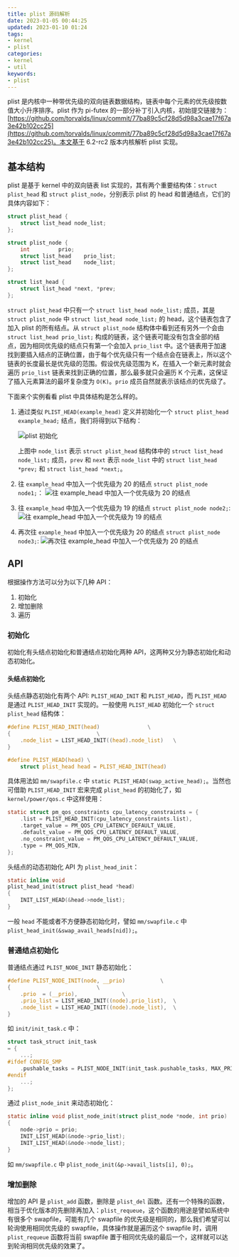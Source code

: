 ```yaml
---
title: plist 源码解析
date: 2023-01-05 00:44:25
updated: 2023-01-10 01:24
tags:
- kernel
- plist
categories:
- kernel
- util
keywords:
- plist
---
```

plist 是内核中一种带优先级的双向链表数据结构，链表中每个元素的优先级按数值大小升序排序。plist 作为 pi-futex 的一部分补丁引入内核，初始提交链接为：[https://github.com/torvalds/linux/commit/77ba89c5cf28d5d98a3cae17f67a3e42b102cc25](https://github.com/torvalds/linux/commit/77ba89c5cf28d5d98a3cae17f67a3e42b102cc25)。本文基于 6.2-rc2 版本内核解析 plist 实现。

<!-- more -->

## 基本结构
plist 是基于 kernel 中的双向链表 list 实现的，其有两个重要结构体：`struct plist_head` 和 `struct plist_node`，分别表示 plist 的 head 和普通结点，它们的具体内容如下：

```C
struct plist_head {
	struct list_head node_list;
};

struct plist_node {
	int			prio;
	struct list_head	prio_list;
	struct list_head	node_list;
};

struct list_head {
	struct list_head *next, *prev;
};
```

`struct plist_head` 中只有一个 `struct list_head node_list;` 成员，其是 `struct plist_node` 中 `struct list_head node_list;` 的 head，这个链表包含了加入 plist 的所有结点。从 `struct plist_node` 结构体中看到还有另外一个会由 `struct list_head prio_list;` 构成的链表，这个链表可能没有包含全部的结点，因为相同优先级的结点只有第一个会加入 `prio_list` 中。这个链表用于加速找到要插入结点的正确位置，由于每个优先级只有一个结点会在链表上，所以这个链表的长度最长是优先级的范围。假设优先级范围为 K，在插入一个新元素时就会遍历 `prio_list` 链表来找到正确的位置，那么最多就只会遍历 K 个元素，这保证了插入元素算法的最坏复杂度为 `O(K)`。`prio` 成员自然就表示该结点的优先级了。

下面来个实例看看 plist 中具体结构是怎么样的。
1. 通过类似 `PLIST_HEAD(example_head)` 定义并初始化一个 `struct plist_head example_head;` 结点，我们将得到以下结构：

    ![plist 初始化](head.png "plist 初始化")

    上图中 `node_list` 表示 `struct plist_head` 结构体中的 `struct list_head node_list;` 成员，`prev` 和 `next` 表示 `node_list` 中的 `struct list_head *prev;` 和 `struct list_head *next;`。 

2. 往 `example_head` 中加入一个优先级为 20 的结点 `struct plist_node node1;`：
    ![往 example_head 中加入一个优先级为 20 的结点](node1.png)

3. 往 `example_head` 中加入一个优先级为 19 的结点 `struct plist_node node2;`:
    ![往 example_head 中加入一个优先级为 19 的结点](node2.png)

4. 再次往 `example_head` 中加入一个优先级为 20 的结点 `struct plist_node node3;`:
    ![再次往 example_head 中加入一个优先级为 20 的结点](node3.png)

## API
根据操作方法可以分为以下几种 API：
1. 初始化
2. 增加删除
3. 遍历

### 初始化
初始化有头结点初始化和普通结点初始化两种 API，这两种又分为静态初始化和动态初始化。
#### 头结点初始化
头结点静态初始化有两个 API: `PLIST_HEAD_INIT` 和 `PLIST_HEAD`，而 `PLIST_HEAD` 是通过 `PLIST_HEAD_INIT` 实现的。一般使用 `PLIST_HEAD` 初始化一个 `struct plist_head` 结构体：
```c
#define PLIST_HEAD_INIT(head)				\
{							\
	.node_list = LIST_HEAD_INIT((head).node_list)	\
}

#define PLIST_HEAD(head) \
	struct plist_head head = PLIST_HEAD_INIT(head)
```
具体用法如 `mm/swapfile.c` 中 `static PLIST_HEAD(swap_active_head);`。当然也可借助 `PLIST_HEAD_INIT` 宏来完成 `plist_head` 的初始化了，如 `kernel/power/qos.c` 中这样使用：
```c
static struct pm_qos_constraints cpu_latency_constraints = {
	.list = PLIST_HEAD_INIT(cpu_latency_constraints.list),
	.target_value = PM_QOS_CPU_LATENCY_DEFAULT_VALUE,
	.default_value = PM_QOS_CPU_LATENCY_DEFAULT_VALUE,
	.no_constraint_value = PM_QOS_CPU_LATENCY_DEFAULT_VALUE,
	.type = PM_QOS_MIN,
};
```
头结点的动态初始化 API 为 `plist_head_init`：
```c
static inline void
plist_head_init(struct plist_head *head)
{
	INIT_LIST_HEAD(&head->node_list);
}
```
一般 `head` 不能或者不方便静态初始化时，譬如 `mm/swapfile.c` 中 `plist_head_init(&swap_avail_heads[nid]);`。

### 普通结点初始化
普通结点通过 `PLIST_NODE_INIT` 静态初始化：
```c
#define PLIST_NODE_INIT(node, __prio)			\
{							\
	.prio  = (__prio),				\
	.prio_list = LIST_HEAD_INIT((node).prio_list),	\
	.node_list = LIST_HEAD_INIT((node).node_list),	\
}
```
如 `init/init_task.c` 中：
```c
struct task_struct init_task
= {
    ...;
#ifdef CONFIG_SMP
	.pushable_tasks	= PLIST_NODE_INIT(init_task.pushable_tasks, MAX_PRIO),
#endif
    ...;
};
```
通过 `plist_node_init` 来动态初始化：
```c
static inline void plist_node_init(struct plist_node *node, int prio)
{
	node->prio = prio;
	INIT_LIST_HEAD(&node->prio_list);
	INIT_LIST_HEAD(&node->node_list);
}
```
如 `mm/swapfile.c` 中 `plist_node_init(&p->avail_lists[i], 0);`。

### 增加删除
增加的 API 是 `plist_add` 函数，删除是 `plist_del` 函数。还有一个特殊的函数，相当于优化版本的先删除再加入：`plist_requeue`，这个函数的用途是譬如系统中有很多个 swapfile，可能有几个 swapfile 的优先级是相同的，那么我们希望可以轮询使用相同优先级的 swapfile，具体操作就是遍历这个 swapfile 时，调用 `plist_requeue` 函数将当前 swapfile 置于相同优先级的最后一个，这样就可以达到轮询相同优先级的效果了。